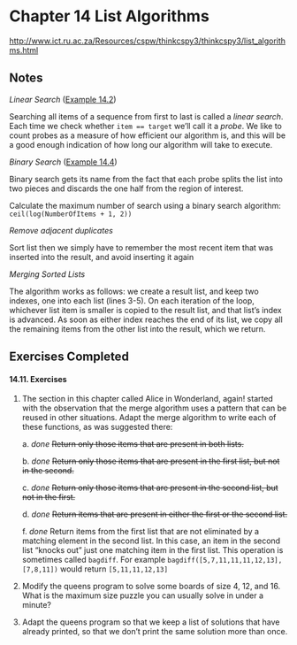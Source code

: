 # Chapter 14 List Algorithms
http://www.ict.ru.ac.za/Resources/cspw/thinkcspy3/thinkcspy3/list_algorithms.html

## Notes

_Linear Search_ ([Example 14.2](https://github.com/ptsiampas/Exercises_Learning_Python3/blob/master/14_List%20Algorithms/Example_14.2.py))

Searching all items of a sequence from first to last is called a *linear search*. Each time we check whether 
`item == target` we’ll call it a *probe*. We like to count probes as a measure of how efficient our algorithm is, 
and this will be a good enough indication of how long our algorithm will take to execute.

_Binary Search_ ([Example 14.4](https://github.com/ptsiampas/Exercises_Learning_Python3/blob/master/14_List%20Algorithms/Example_14.4.py))

Binary search gets its name from the fact that each probe splits the list into two pieces 
and discards the one half from the region of interest.

Calculate the maximum number of search using a binary search algorithm: `ceil(log(NumberOfItems + 1, 2))`

_Remove adjacent duplicates_

Sort list then we simply have to remember the most recent item that was inserted into the result, and avoid 
inserting it again

_Merging Sorted Lists_

The algorithm works as follows: we create a result list, and keep two indexes, one into each list (lines 3-5). 
On each iteration of the loop, whichever list item is smaller is copied to the result list, and that list’s index is
advanced. As soon as either index reaches the end of its list, we copy all the remaining items from the other list 
into the result, which we return.

## Exercises Completed
#### 14.11. Exercises
1. The section in this chapter called Alice in Wonderland, again! started with the observation that the merge 
   algorithm uses a pattern that can be reused in other situations. Adapt the merge algorithm to write each of 
   these functions, as was suggested there:
   
     a. *done* ~~Return only those items that are present in both lists.~~
     
     b. *done* ~~Return only those items that are present in the first list, but not in the second.~~
     
     c. *done* ~~Return only those items that are present in the second list, but not in the first.~~
     
     d. *done* ~~Return items that are present in either the first or the second list.~~
     
     f. *done* Return items from the first list that are not eliminated by a matching element in the second list. In this 
       case, an item in the second list “knocks out” just one matching item in the first list. This operation is 
       sometimes called `bagdiff`. For example `bagdiff([5,7,11,11,11,12,13], [7,8,11])` would return `[5,11,11,12,13]`

2. Modify the queens program to solve some boards of size 4, 12, and 16. What is the maximum size puzzle you can 
usually solve in under a minute?

3. Adapt the queens program so that we keep a list of solutions that have already printed, so that we don’t print 
the same solution more than once.

